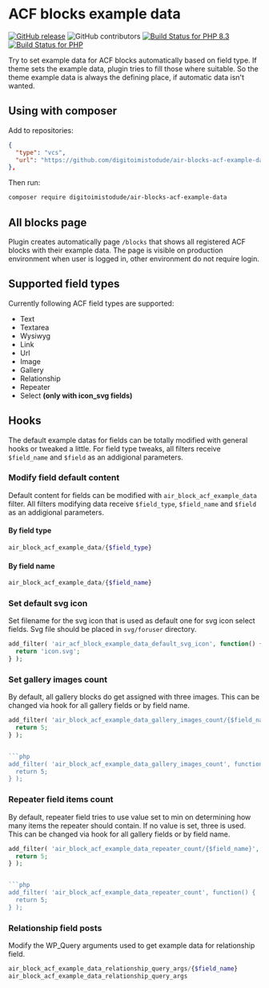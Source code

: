 # ACF blocks example data

[![GitHub release](https://img.shields.io/github/tag/digitoimistodude/air-blocks-acf-example-data.svg)](https://github.com/digitoimistodude/air-blocks-acf-example-data/releases) ![GitHub contributors](https://img.shields.io/github/contributors/digitoimistodude/air-blocks-acf-example-data.svg) [![Build Status for PHP 8.3](https://github.com/digitoimistodude/air-blocks-acf-example-data/actions/workflows/php8.3.yml/badge.svg)](https://github.com/digitoimistodude/air-blocks-acf-example-data/actions/workflows/php8.3.yml) [![Build Status for PHP](https://github.com/digitoimistodude/air-blocks-acf-example-data/actions/workflows/php.yml/badge.svg)](https://github.com/digitoimistodude/air-blocks-acf-example-data/actions/workflows/php.yml)

Try to set example data for ACF blocks automatically based on field type. If theme sets the example data, plugin tries to fill those where suitable. So the theme example data is always the defining place, if automatic data isn't wanted.

## Using with composer

Add to repositories:

```json
{
  "type": "vcs",
  "url": "https://github.com/digitoimistodude/air-blocks-acf-example-data"
},
```

Then run:

```bash
composer require digitoimistodude/air-blocks-acf-example-data
```

## All blocks page

Plugin creates automatically page `/blocks` that shows all registered ACF blocks with their example data. The page is visible on production environment when user is logged in, other environment do not require login.

## Supported field types

Currently following ACF field types are supported:

* Text
* Textarea
* Wysiwyg
* Link
* Url
* Image
* Gallery
* Relationship
* Repeater
* Select __(only with icon_svg fields)__

## Hooks

The default example datas for fields can be totally modified with general hooks or tweaked a little. For field type tweaks, all filters receive `$field_name` and `$field` as an addigional parameters.

### Modify field default content

Default content for fields can be modified with `air_block_acf_example_data` filter. All filters modifying data receive `$field_type`, `$field_name` and `$field` as an addigional parameters.

#### By field type

```php
air_block_acf_example_data/{$field_type}
```

#### By field name

```php
air_block_acf_example_data/{$field_name}
```

### Set default svg icon

Set filename for the svg icon that is used as default one for svg icon select fields. Svg file should be placed in `svg/foruser` directory.

```php
add_filter( 'air_acf_block_example_data_default_svg_icon', function() {
  return 'icon.svg';
} );
```

### Set gallery images count

By default, all gallery blocks do get assigned with three images. This can be changed via hook for all gallery fields or by field name.

```php
add_filter( 'air_block_acf_example_data_gallery_images_count/{$field_name}', function() {
  return 5;
} );


```php
add_filter( 'air_block_acf_example_data_gallery_images_count', function() {
  return 5;
} );
```

### Repeater field items count

By default, repeater field tries to use value set to min on determining how many items the repeater should contain. If no value is set, three is used. This can be changed via hook for all gallery fields or by field name.

```php
add_filter( 'air_block_acf_example_data_repeater_count/{$field_name}', function() {
  return 5;
} );


```php
add_filter( 'air_block_acf_example_data_repeater_count', function() {
  return 5;
} );
```

### Relationship field posts

Modify the WP_Query arguments used to get example data for relationship field.

```php
air_block_acf_example_data_relationship_query_args/{$field_name}
air_block_acf_example_data_relationship_query_args
```
